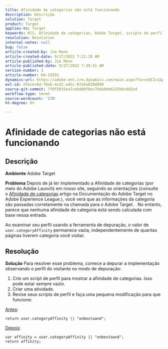 ```yaml
---
title: Afinidade de categorias não está funcionando
description: Descrição
solution: Target
product: Target
applies-to: Target
keywords: KCS, Afinidade de categorias, Adobe Target, scripts de perfil, user.categoryAffinity
resolution: Resolution
internal-notes: null
bug: false
article-created-by: Jim Menn
article-created-date: 9/27/2022 7:21:28 AM
article-published-by: Jim Menn
article-published-date: 9/27/2022 7:39:51 AM
version-number: 3
article-number: KA-15591
dynamics-url: https://adobe-ent.crm.dynamics.com/main.aspx?forceUCI=1&pagetype=entityrecord&etn=knowledgearticle&id=05ff4dfb-343e-ed11-9db1-0022480866ad
exl-id: d7ecec0d-f8ab-4cd2-a45c-07a5a630d899
source-git-commit: 7f0f5035ea7cebd60f6ec7bda9de6225b6c602a4
workflow-type: tm+mt
source-wordcount: '178'
ht-degree: 6%

---
```


# Afinidade de categorias não está funcionando

## Descrição


<b>Ambiente</b>
Adobe Target

<b>Problema</b>
Depois de já ter implementado a Afinidade de categorias (por meio do Adobe Launch) em nosso site, seguindo as orientações (consulte o [Afinidade de categorias](https://docs.adobe.com/content/help/en/target/using/audiences/visitor-profiles/category-affinity.html "Clique para seguir o link https://docs.adobe.com/content/help/en/target/using/audiences/visitor-profiles/category-affinity.html") artigo na Documentação do Adobe Target no Adobe Experience League.), você verá que as informações da categoria são passadas corretamente na chamada para o Adobe Target.
 
No entanto, parece que nenhuma afinidade de categoria está sendo calculada com base nessa entrada.

Ao examinar seu perfil usando a ferramenta de depuração, o valor de `user.categoryAffinity` permanece vazia, independentemente de quantas páginas tiverem categoria você visitar.


## Resolução


<b>Solução</b>
Para resolver esse problema, comece a depurar a implementação observando o perfil do visitante no modo de depuração:

1. Crie um script de perfil para mostrar a afinidade de categorias. Isso pode estar sempre vazio.
2. Criar uma atividade.
3. Revise seus scripts de perfil e faça uma pequena modificação para que funcione:


<u>Antes</u>:


```
return user.categoryAffinity || "onbestaand";
```


<u>Depois</u>:


```
var affinity = user.categoryAffinity || "onbestaand";
return affinity;
```
